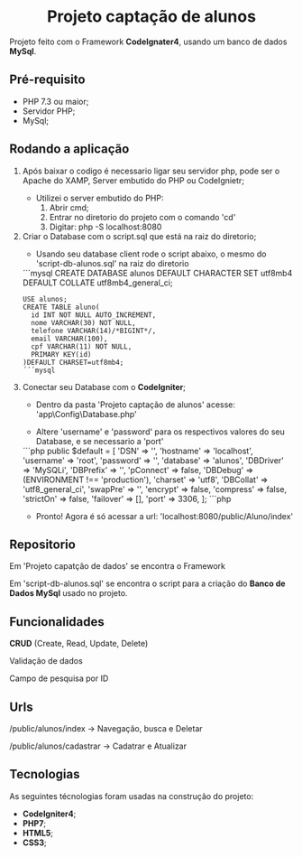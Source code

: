 <h1 Align='center'>Projeto captação de alunos</h1>
  <p> Projeto feito com o Framework <strong>CodeIgnater4</strong>, usando um banco de dados <strong>MySql</strong>.</p>

<h2>Pré-requisito</h2>
<ul>
  <li>PHP 7.3 ou maior;</li>
  <li>Servidor PHP;</li>
  <li>MySql;</li>
</ul>

<h2>Rodando a aplicação</h2>
<ol>
  <li>Após baixar o codigo é necessario ligar seu servidor php, pode ser o Apache do XAMP, Server embutido do PHP ou CodeIgnietr;</li>
    <ul><li>Utilizei o server embutido do PHP:
      <ol>
        <li>Abrir cmd;</li>
        <li>Entrar no diretorio do projeto com o comando 'cd'</li>
        <li>Digitar: php -S localhost:8080</li>
      </ol>
    </li></ul>
  <li>Criar o Database com o script.sql que está na raiz do diretorio;</li>
    <ul><li>Usando seu database client rode o script abaixo, o mesmo do 'script-db-alunos.sql' na raiz do diretorio</li></ul>
    ´´´mysql
    CREATE DATABASE alunos
    DEFAULT CHARACTER SET utf8mb4
    DEFAULT COLLATE utf8mb4_general_ci;

    USE alunos;
    CREATE TABLE aluno(
      id INT NOT NULL AUTO_INCREMENT,
      nome VARCHAR(30) NOT NULL,
      telefone VARCHAR(14)/*BIGINT*/,
      email VARCHAR(100),
      cpf VARCHAR(11) NOT NULL,
      PRIMARY KEY(id)
    )DEFAULT CHARSET=utf8mb4;
    ´´´mysql
  <li>Conectar seu Database com o <strong>CodeIgniter</strong>;</li>
    <ul><li>Dentro da pasta 'Projeto captação de alunos' acesse: 'app\Config\Database.php'</li></ul>
    <ul><li>Altere 'username' e 'password' para os respectivos valores do seu Database, e se necessario a 'port'</li></ul>
    ´´´php
    public $default = [
        'DSN'      => '',
        'hostname' => 'localhost',
        'username' => 'root',
        'password' => '',
        'database' => 'alunos',
        'DBDriver' => 'MySQLi',
        'DBPrefix' => '',
        'pConnect' => false,
        'DBDebug'  => (ENVIRONMENT !== 'production'),
        'charset'  => 'utf8',
        'DBCollat' => 'utf8_general_ci',
        'swapPre'  => '',
        'encrypt'  => false,
        'compress' => false,
        'strictOn' => false,
        'failover' => [],
        'port'     => 3306,
    ];
    ´´´php
    <ul><li>Pronto! Agora é só acessar a url: 'localhost:8080/public/Aluno/index'</li></ul>
</ol>

<h2>Repositorio</h2>
  <p>Em 'Projeto capatção de dados' se encontra o Framework</p>
  <p>Em 'script-db-alunos.sql' se encontra o script para a criação do <strong>Banco de Dados MySql</strong> usado no projeto.</p>
<h2>Funcionalidades</h2>
  <p><strong>CRUD</strong> (Create, Read, Update, Delete)</p>
  <p>Validação de dados</p>
  <p>Campo de pesquisa por ID</p>
  
<h2>Urls</h2>
<p>/public/alunos/index -> Navegação, busca e Deletar</p>
<p>/public/alunos/cadastrar -> Cadatrar e Atualizar</p>

<h2>Tecnologias</h2>
<p>As seguintes técnologias foram usadas na construção do projeto:</p>
<ul>
  <li><strong>CodeIgniter4</strong>;</li>
  <li><strong>PHP7</strong>;</li>
  <li><strong>HTML5</strong>;</li>
  <li><strong>CSS3</strong>;</li>
</ul>
